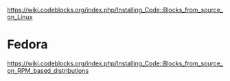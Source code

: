 https://wiki.codeblocks.org/index.php/Installing_Code::Blocks_from_source_on_Linux

# Fedora
https://wiki.codeblocks.org/index.php/Installing_Code::Blocks_from_source_on_RPM_based_distributions